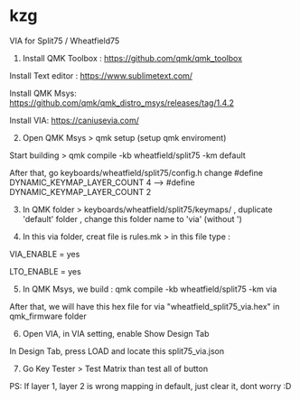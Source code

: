 # kzg
VIA for Split75 / Wheatfield75
1. Install QMK Toolbox : https://github.com/qmk/qmk_toolbox

Install Text editor : https://www.sublimetext.com/

Install QMK Msys: https://github.com/qmk/qmk_distro_msys/releases/tag/1.4.2

Install VIA: https://caniusevia.com/



2. Open QMK Msys > qmk setup (setup qmk enviroment)

Start building > qmk compile -kb wheatfield/split75 -km default 

After that, go keyboards/wheatfield/split75/config.h change #define DYNAMIC_KEYMAP_LAYER_COUNT 4 --> #define DYNAMIC_KEYMAP_LAYER_COUNT 2



3. In QMK folder > keyboards/wheatfield/split75/keymaps/ , duplicate 'default' folder , change this folder name to 'via' (without ')


4. In this via folder, creat file is rules.mk > in this file type :

VIA_ENABLE = yes

LTO_ENABLE = yes


5. In QMK Msys, we build : qmk compile -kb wheatfield/split75 -km via

After that, we will have this hex file for via "wheatfield_split75_via.hex" in qmk_firmware folder


6. Open VIA, in VIA setting, enable Show Design Tab

In Design Tab, press LOAD and locate this split75_via.json


7. Go Key Tester > Test Matrix than test all of button

PS: If layer 1, layer 2 is wrong mapping in default, just clear it, dont worry :D 

